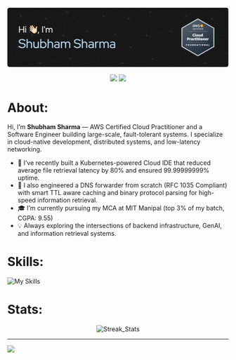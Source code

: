 ![Header Image](./github-header-image.png)

<p align="center">
  <a href="https://www.linkedin.com/in/shubham-s-51b5a512a" target="_blank"><img src="https://img.shields.io/badge/LinkedIn-0077B5?style=for-the-badge&logo=linkedin&logoColor=white"/></a>
  <a href="mailto:s.sharma2001@outlook.com"><img src="https://img.shields.io/badge/Gmail-D14836?style=for-the-badge&logo=gmail&logoColor=white"/></a>
</p>

# About:
Hi, I’m **Shubham Sharma** — AWS Certified Cloud Practitioner and a Software Engineer building large-scale, fault-tolerant systems. I specialize in cloud-native development, distributed systems, and low-latency networking.

- 🚀 I’ve recently built a Kubernetes-powered Cloud IDE that reduced average file retrieval latency by 80% and ensured 99.99999999% uptime.<br/>
- 🧠 I also engineered a DNS forwarder from scratch (RFC 1035 Compliant) with smart TTL aware caching and binary protocol parsing for high-speed information retrieval.<br/> 
- 🎓 I’m currently pursuing my MCA at MIT Manipal (top 3% of my batch, CGPA: 9.55)<br/>
- 💡 Always exploring the intersections of backend infrastructure, GenAI, and information retrieval systems.<br/>


# Skills:
![My Skills](https://skillicons.dev/icons?i=aws,cloudflare,kubernetes,docker,prometheus,grafana,kafka,express,nodejs,mongodb,postgres,redis,prisma,nextjs,ts)


# Stats:
<p align="center">
  <img src="https://nirzak-streak-stats.vercel.app/?user=ShubhamSharma3901&theme=github_dark&hide_border=false" alt="Streak_Stats">
</p>

---
[![](https://visitcount.itsvg.in/api?id=ShubhamSharma3901&icon=2&color=0)](https://visitcount.itsvg.in)
